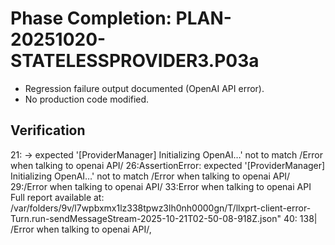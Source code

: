 # Phase Completion: PLAN-20251020-STATELESSPROVIDER3.P03a
- Regression failure output documented (OpenAI API error).
- No production code modified.

## Verification
21:     → expected '[ProviderManager] Initializing OpenAI…' not to match /Error when talking to openai API/
26:AssertionError: expected '[ProviderManager] Initializing OpenAI…' not to match /Error when talking to openai API/
29:/Error when talking to openai API/
33:Error when talking to openai API Full report available at: /var/folders/9v/l7wpbxmx1lz338tpwz3lh0nh0000gn/T/llxprt-client-error-Turn.run-sendMessageStream-2025-10-21T02-50-08-918Z.json"
40:    138|         /Error when talking to openai API/,

